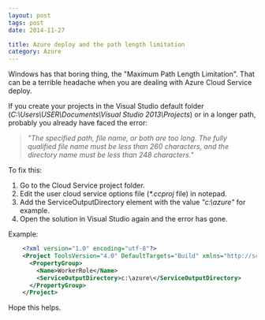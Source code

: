```yaml
---
layout: post
tags: post
date: 2014-11-27

title: Azure deploy and the path length limitation
category: Azure
---
```


Windows has that boring thing, the "Maximum Path Length Limitation". That can be a terrible headache when you are dealing with Azure Cloud Service deploy.

If you create your projects in the Visual Studio default folder (_C:\Users\USER\Documents\Visual Studio 2013\Projects_) or in a longer path, probably you already have faced the error:

> _"The specified path, file name, or both are too long. The fully qualified file name must be less than 260 characters, and the directory name must be less than 248 characters."_

To fix this:

1.  Go to the Cloud Service project folder.
2.  Edit the user cloud service options file (_\*.ccproj_ file) in notepad.
3.  Add the ServiceOutputDirectory element with the value _"c:\azure"_ for example.
4.  Open the solution in Visual Studio again and the error has gone.

Example:

```xml
    <?xml version="1.0" encoding="utf-8"?>
    <Project ToolsVersion="4.0" DefaultTargets="Build" xmlns="http://schemas.microsoft.com/developer/msbuild/2003">
      <PropertyGroup>
        <Name>WorkerRole</Name>
        <ServiceOutputDirectory>c:\azure\</ServiceOutputDirectory>
      </PropertyGroup>
    </Project>
```

Hope this helps.

